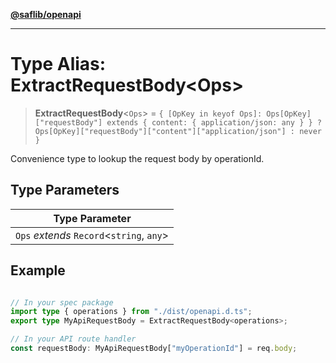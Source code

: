 [**@saflib/openapi**](../index.md)

***

# Type Alias: ExtractRequestBody\<Ops\>

> **ExtractRequestBody**\<`Ops`\> = `{ [OpKey in keyof Ops]: Ops[OpKey]["requestBody"] extends { content: { application/json: any } } ? Ops[OpKey]["requestBody"]["content"]["application/json"] : never }`

Convenience type to lookup the request body by operationId.

## Type Parameters

| Type Parameter |
| ------ |
| `Ops` *extends* `Record`\<`string`, `any`\> |

## Example

```typescript

// In your spec package
import type { operations } from "./dist/openapi.d.ts";
export type MyApiRequestBody = ExtractRequestBody<operations>;

// In your API route handler
const requestBody: MyApiRequestBody["myOperationId"] = req.body;
```
